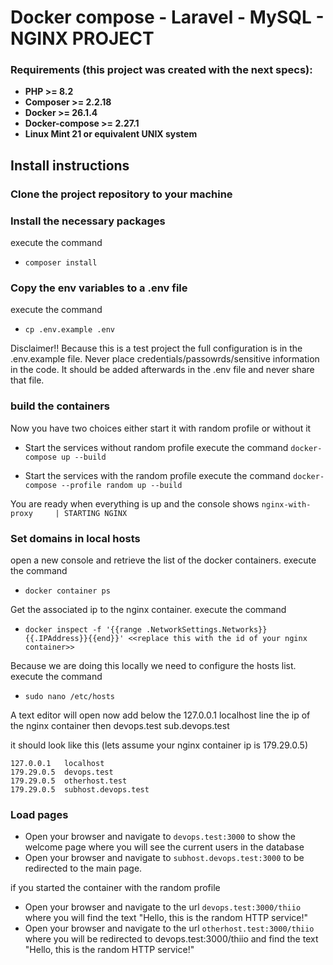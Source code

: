 
# Docker compose - Laravel - MySQL - NGINX PROJECT


### Requirements (this project was created with the next specs):

- **PHP >= 8.2**
- **Composer >= 2.2.18**
- **Docker >= 26.1.4**
- **Docker-compose >= 2.27.1**
- **Linux Mint 21 or equivalent UNIX system**

## Install instructions
### Clone the project repository to your machine

### Install the necessary packages
execute the command 
- ```composer install```

### Copy the env variables to a .env file
execute the command
- ```cp .env.example .env```

Disclaimer!!
Because this is a test project the full configuration is in the .env.example file. Never place credentials/passowrds/sensitive information in the code. It should be added afterwards in the .env file and never share that file. 

### build the containers
Now you have two choices either start it with random profile or without it
-    Start the services without random profile
    execute the command
    ```docker-compose up --build ```

-   Start the services with the random profile
    execute the command
    ```docker-compose --profile random up --build ```

You are ready when everything is up and the console shows ```nginx-with-proxy     | STARTING NGINX```

### Set domains in local hosts
open a new console and retrieve the list of the docker containers. execute the command
- ```docker container ps```

Get the associated ip to the nginx container. execute the command
- ```docker inspect -f '{{range .NetworkSettings.Networks}}{{.IPAddress}}{{end}}' <<replace this with the id of your nginx container>>```

Because we are doing this locally we need to configure the hosts list. execute the command
- ```sudo nano /etc/hosts```

A text editor will open now add below the 127.0.0.1 localhost line the ip of the nginx container then devops.test sub.devops.test

it should look like this (lets assume your nginx container ip is 179.29.0.5)
``` 
127.0.0.1   localhost
179.29.0.5  devops.test 
179.29.0.5  otherhost.test 
179.29.0.5  subhost.devops.test
```

### Load pages
-   Open your browser and navigate to ```devops.test:3000``` to show the welcome page where you will see the current users in the database
-   Open your browser and navigate to ```subhost.devops.test:3000``` to be redirected to the main page.

if you started the container with the random profile 
-   Open your browser and navigate to the url ```devops.test:3000/thiio``` where you will find the text "Hello, this is the random HTTP service!"
-   Open your browser and navigate to the url ```otherhost.test:3000/thiio``` where you will be redirected to devops.test:3000/thiio and find the text "Hello, this is the random HTTP service!"